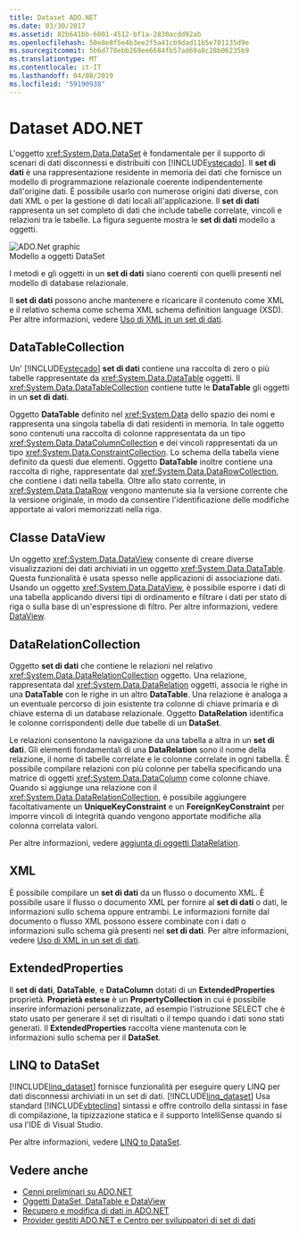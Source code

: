 ```yaml
---
title: Dataset ADO.NET
ms.date: 03/30/2017
ms.assetid: 82b641bb-6001-4512-bf1a-2830acdd92ab
ms.openlocfilehash: 50e8e8f5e4b3ee2f5a41cb9dad11b5e701135d9e
ms.sourcegitcommit: 5b6d778ebb269ee6684fb57ad69a8c28b06235b9
ms.translationtype: MT
ms.contentlocale: it-IT
ms.lasthandoff: 04/08/2019
ms.locfileid: "59190938"
---
```

# <a name="adonet-datasets"></a>Dataset ADO.NET
L'oggetto <xref:System.Data.DataSet> è fondamentale per il supporto di scenari di dati disconnessi e distribuiti con [!INCLUDE[vstecado](../../../../includes/vstecado-md.md)]. Il **set di dati** è una rappresentazione residente in memoria dei dati che fornisce un modello di programmazione relazionale coerente indipendentemente dall'origine dati. È possibile usarlo con numerose origini dati diverse, con dati XML o per la gestione di dati locali all'applicazione. Il **set di dati** rappresenta un set completo di dati che include tabelle correlate, vincoli e relazioni tra le tabelle. La figura seguente mostra le **set di dati** modello a oggetti.  
  
 ![ADO.Net graphic](../../../../docs/framework/data/adonet/media/ado-1-bpuedev11.png "ado_1_bpuedev11")  
Modello a oggetti DataSet  
  
 I metodi e gli oggetti in un **set di dati** siano coerenti con quelli presenti nel modello di database relazionale.  
  
 Il **set di dati** possono anche mantenere e ricaricare il contenuto come XML e il relativo schema come schema XML schema definition language (XSD). Per altre informazioni, vedere [Uso di XML in un set di dati](../../../../docs/framework/data/adonet/dataset-datatable-dataview/using-xml-in-a-dataset.md).  
  
## <a name="the-datatablecollection"></a>DataTableCollection  
 Un' [!INCLUDE[vstecado](../../../../includes/vstecado-md.md)] **set di dati** contiene una raccolta di zero o più tabelle rappresentate da <xref:System.Data.DataTable> oggetti. Il <xref:System.Data.DataTableCollection> contiene tutte le **DataTable** gli oggetti in un **set di dati**.  
  
 Oggetto **DataTable** definito nel <xref:System.Data> dello spazio dei nomi e rappresenta una singola tabella di dati residenti in memoria. In tale oggetto sono contenuti una raccolta di colonne rappresentata da un tipo <xref:System.Data.DataColumnCollection> e dei vincoli rappresentati da un tipo <xref:System.Data.ConstraintCollection>. Lo schema della tabella viene definito da questi due elementi. Oggetto **DataTable** inoltre contiene una raccolta di righe, rappresentate dal <xref:System.Data.DataRowCollection>, che contiene i dati nella tabella. Oltre allo stato corrente, in <xref:System.Data.DataRow> vengono mantenute sia la versione corrente che la versione originale, in modo da consentire l'identificazione delle modifiche apportate ai valori memorizzati nella riga.  
  
## <a name="the-dataview-class"></a>Classe DataView  
 Un oggetto <xref:System.Data.DataView> consente di creare diverse visualizzazioni dei dati archiviati in un oggetto <xref:System.Data.DataTable>. Questa funzionalità è usata spesso nelle applicazioni di associazione dati. Usando un oggetto <xref:System.Data.DataView>, è possibile esporre i dati di una tabella applicando diversi tipi di ordinamento e filtrare i dati per stato di riga o sulla base di un'espressione di filtro. Per altre informazioni, vedere [DataView](../../../../docs/framework/data/adonet/dataset-datatable-dataview/dataviews.md).  
  
## <a name="the-datarelationcollection"></a>DataRelationCollection  
 Oggetto **set di dati** che contiene le relazioni nel relativo <xref:System.Data.DataRelationCollection> oggetto. Una relazione, rappresentata dal <xref:System.Data.DataRelation> oggetti, associa le righe in una **DataTable** con le righe in un altro **DataTable**. Una relazione è analoga a un eventuale percorso di join esistente tra colonne di chiave primaria e di chiave esterna di un database relazionale. Oggetto **DataRelation** identifica le colonne corrispondenti delle due tabelle di un **DataSet**.  
  
 Le relazioni consentono la navigazione da una tabella a altra in un **set di dati**. Gli elementi fondamentali di una **DataRelation** sono il nome della relazione, il nome di tabelle correlate e le colonne correlate in ogni tabella. È possibile compilare relazioni con più colonne per tabella specificando una matrice di oggetti <xref:System.Data.DataColumn> come colonne chiave. Quando si aggiunge una relazione con il <xref:System.Data.DataRelationCollection>, è possibile aggiungere facoltativamente un **UniqueKeyConstraint** e un **ForeignKeyConstraint** per imporre vincoli di integrità quando vengono apportate modifiche alla colonna correlata valori.  
  
 Per altre informazioni, vedere [aggiunta di oggetti DataRelation](../../../../docs/framework/data/adonet/dataset-datatable-dataview/adding-datarelations.md).  
  
## <a name="xml"></a>XML  
 È possibile compilare un **set di dati** da un flusso o documento XML. È possibile usare il flusso o documento XML per fornire al **set di dati** o dati, le informazioni sullo schema oppure entrambi. Le informazioni fornite dal documento o flusso XML possono essere combinate con i dati o informazioni sullo schema già presenti nel **set di dati**. Per altre informazioni, vedere [Uso di XML in un set di dati](../../../../docs/framework/data/adonet/dataset-datatable-dataview/using-xml-in-a-dataset.md).  
  
## <a name="extendedproperties"></a>ExtendedProperties  
 Il **set di dati**, **DataTable**, e **DataColumn** dotati di un **ExtendedProperties** proprietà. **Proprietà estese** è un **PropertyCollection** in cui è possibile inserire informazioni personalizzate, ad esempio l'istruzione SELECT che è stato usato per generare il set di risultati o il tempo quando i dati sono stati generati. Il **ExtendedProperties** raccolta viene mantenuta con le informazioni sullo schema per il **DataSet**.  
  
## <a name="linq-to-dataset"></a>LINQ to DataSet  
 [!INCLUDE[linq_dataset](../../../../includes/linq-dataset-md.md)] fornisce funzionalità per eseguire query LINQ per dati disconnessi archiviati in un set di dati. [!INCLUDE[linq_dataset](../../../../includes/linq-dataset-md.md)] Usa standard [!INCLUDE[vbteclinq](../../../../includes/vbteclinq-md.md)] sintassi e offre controllo della sintassi in fase di compilazione, la tipizzazione statica e il supporto IntelliSense quando si usa l'IDE di Visual Studio.  
  
 Per altre informazioni, vedere [LINQ to DataSet](../../../../docs/framework/data/adonet/linq-to-dataset.md).  
  
## <a name="see-also"></a>Vedere anche

- [Cenni preliminari su ADO.NET](../../../../docs/framework/data/adonet/ado-net-overview.md)
- [Oggetti DataSet, DataTable e DataView](../../../../docs/framework/data/adonet/dataset-datatable-dataview/index.md)
- [Recupero e modifica di dati in ADO.NET](../../../../docs/framework/data/adonet/retrieving-and-modifying-data.md)
- [Provider gestiti ADO.NET e Centro per sviluppatori di set di dati](https://go.microsoft.com/fwlink/?LinkId=217917)
